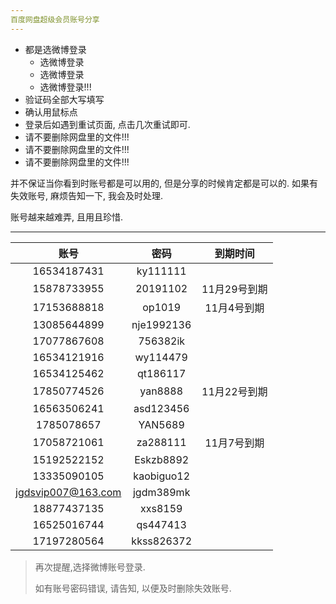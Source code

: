 ```yaml
---
百度网盘超级会员账号分享
---
```


- 都是选微博登录
    - 选微博登录
    - 选微博登录
    - 选微博登录!!!
- 验证码全部大写填写
- 确认用鼠标点
- 登录后如遇到重试页面, 点击几次重试即可.
- 请不要删除网盘里的文件!!!
- 请不要删除网盘里的文件!!!
- 请不要删除网盘里的文件!!!



并不保证当你看到时账号都是可以用的, 但是分享的时候肯定都是可以的. 
如果有失效账号, 麻烦告知一下, 我会及时处理.

账号越来越难弄, 且用且珍惜.



------



|       账号        |       密码       | 到期时间 |
| :---------------: | :--------------: | :------: |
| 16534187431 | ky111111 |  |
| 15878733955 | 20191102 | 11月29号到期 |
| 17153688818 | op1019 | 11月4号到期 |
| 13085644899 | nje1992136 |  |
| 17077867608 | 756382ik |  |
| 16534121916 | wy114479 |  |
| 16534125462 | qt186117 |  |
| 17850774526 | yan8888 | 11月22号到期 |
| 16563506241 | asd123456 |  |
| 1785078657 | YAN5689 |  |
| 17058721061 | za288111 | 11月7号到期 |
| 15192522152 | Eskzb8892 |          |
| 13335090105 | kaobiguo12 |          |
| jgdsvip007@163.com | jgdm389mk |          |
| 18877437135 | xxs8159 |          |
| 16525016744 | qs447413 |          |
| 17197280564 | kkss826372 | |


>  再次提醒,选择微博账号登录.
>
>  如有账号密码错误, 请告知, 以便及时删除失效账号.